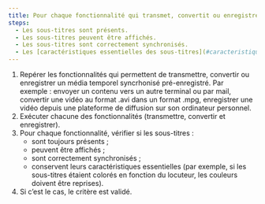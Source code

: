 ```yaml
---
title: Pour chaque fonctionnalité qui transmet, convertit ou enregistre un [média temporel synchronisé pré-enregistré](#media-temporel-type-son-video-et-synchronise) qui possède une piste de sous-titres, à l’issue du processus, les sous-titres respectent-ils ces conditions ?
steps:
  - Les sous-titres sont présents.
  - Les sous-titres peuvent être affichés.
  - Les sous-titres sont correctement synchronisés.
  - Les [caractéristiques essentielles des sous-titres](#caracteristiques-essentielles-des-sous-titres) sont conservées.
---
```


1. Repérer les fonctionnalités qui permettent de transmettre, convertir ou enregistrer un média temporel syncrhonisé pré-enregistré. Par exemple&nbsp;: envoyer un contenu vers un autre terminal ou par mail, convertir une vidéo au format .avi dans un format .mpg, enregistrer une vidéo depuis une plateforme de diffusion sur son ordinateur personnel.
2. Exécuter chacune des fonctionnalités (transmettre, convertir et enregistrer).
3. Pour chaque fonctionnalité, vérifier si les sous-titres&nbsp;:
   - sont toujours présents ;
   - peuvent être affichés ;
   - sont correctement synchronisés ;
   - conservent leurs caractéristiques essentielles (par exemple, si les sous-titres étaient colorés en fonction du locuteur, les couleurs doivent être reprises).
4. Si c’est le cas, le critère est validé.